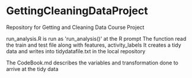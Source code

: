 GettingCleaningDataProject
==========================

Repository for Getting and Cleaning Data Course Project

run_analysis.R is run as 'run_analysis()' at the R prompt
The function read the train and test file along with features, activity_labels
It creates a tidy data and writes into tidydatafile.txt in the local repository

The CodeBook.md describes the variables and transformation done to arrive at the tidy data
